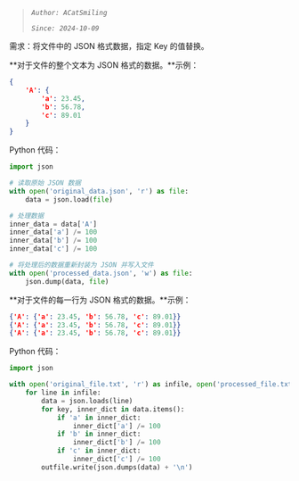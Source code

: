 >*`Author: ACatSmiling`*
>
>*`Since: 2024-10-09`*

需求：将文件中的 JSON 格式数据，指定 Key 的值替换。

**对于文件的整个文本为 JSON 格式的数据。**示例：

```json
{
    'A': {
        'a': 23.45,
        'b': 56.78,
        'c': 89.01
    }
}
```

Python 代码：

```python
import json

# 读取原始 JSON 数据
with open('original_data.json', 'r') as file:
    data = json.load(file)

# 处理数据
inner_data = data['A']
inner_data['a'] /= 100
inner_data['b'] /= 100
inner_data['c'] /= 100

# 将处理后的数据重新封装为 JSON 并写入文件
with open('processed_data.json', 'w') as file:
    json.dump(data, file)
```

**对于文件的每一行为 JSON 格式的数据。**示例：

```json
{'A': {'a': 23.45, 'b': 56.78, 'c': 89.01}}
{'A': {'a': 23.45, 'b': 56.78, 'c': 89.01}}
{'A': {'a': 23.45, 'b': 56.78, 'c': 89.01}}
```

Python 代码：

```python
import json

with open('original_file.txt', 'r') as infile, open('processed_file.txt', 'w') as outfile:
    for line in infile:
        data = json.loads(line)
        for key, inner_dict in data.items():
            if 'a' in inner_dict:
                inner_dict['a'] /= 100
            if 'b' in inner_dict:
                inner_dict['b'] /= 100
            if 'c' in inner_dict:
                inner_dict['c'] /= 100
        outfile.write(json.dumps(data) + '\n')
```

